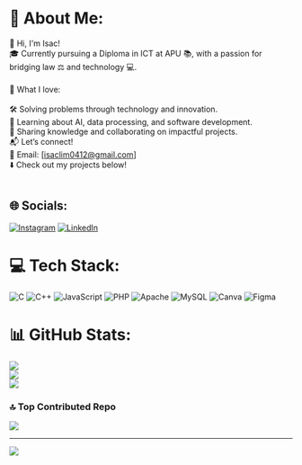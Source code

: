 # 💫 About Me:
👋 Hi, I'm Isac!<br>🎓 Currently pursuing a Diploma in ICT at APU 📚, with a passion for bridging law ⚖️ and technology 💻.<br><br>🌟 What I love:<br><br>🛠️ Solving problems through technology and innovation.<br>🤖 Learning about AI, data processing, and software development.<br>🤝 Sharing knowledge and collaborating on impactful projects.<br>📬 Let’s connect!<br>📧 Email: [isaclim0412@gmail.com]<br>⬇️ Check out my projects below!<br><br>


## 🌐 Socials:
[![Instagram](https://img.shields.io/badge/Instagram-%23E4405F.svg?logo=Instagram&logoColor=white)](https://instagram.com/fisssh_0412) [![LinkedIn](https://img.shields.io/badge/LinkedIn-%230077B5.svg?logo=linkedin&logoColor=white)](www.linkedin.com/in/isac-lim-9050b6341) 

# 💻 Tech Stack:
![C](https://img.shields.io/badge/c-%2300599C.svg?style=for-the-badge&logo=c&logoColor=white) ![C++](https://img.shields.io/badge/c++-%2300599C.svg?style=for-the-badge&logo=c%2B%2B&logoColor=white) ![JavaScript](https://img.shields.io/badge/javascript-%23323330.svg?style=for-the-badge&logo=javascript&logoColor=%23F7DF1E) ![PHP](https://img.shields.io/badge/php-%23777BB4.svg?style=for-the-badge&logo=php&logoColor=white) ![Apache](https://img.shields.io/badge/apache-%23D42029.svg?style=for-the-badge&logo=apache&logoColor=white) ![MySQL](https://img.shields.io/badge/mysql-4479A1.svg?style=for-the-badge&logo=mysql&logoColor=white) ![Canva](https://img.shields.io/badge/Canva-%2300C4CC.svg?style=for-the-badge&logo=Canva&logoColor=white) ![Figma](https://img.shields.io/badge/figma-%23F24E1E.svg?style=for-the-badge&logo=figma&logoColor=white)
# 📊 GitHub Stats:
![](https://github-readme-stats.vercel.app/api?username=Jellyfish0412&theme=dark&hide_border=false&include_all_commits=false&count_private=false)<br/>
![](https://github-readme-streak-stats.herokuapp.com/?user=Jellyfish0412&theme=dark&hide_border=false)<br/>
![](https://github-readme-stats.vercel.app/api/top-langs/?username=Jellyfish0412&theme=dark&hide_border=false&include_all_commits=false&count_private=false&layout=compact)

### 🔝 Top Contributed Repo
![](https://github-contributor-stats.vercel.app/api?username=Jellyfish0412&limit=5&theme=dark&combine_all_yearly_contributions=true)

---
[![](https://visitcount.itsvg.in/api?id=Jellyfish0412&icon=0&color=0)](https://visitcount.itsvg.in)

<!-- Proudly created with GPRM ( https://gprm.itsvg.in ) -->
